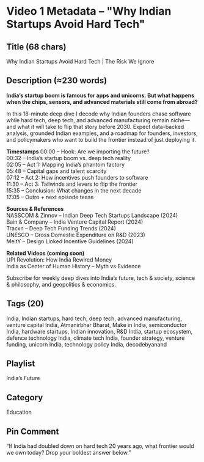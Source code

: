 # Video 1 Metadata – "Why Indian Startups Avoid Hard Tech"

## Title (68 chars)
Why Indian Startups Avoid Hard Tech | The Risk We Ignore

## Description (≈230 words)
**India’s startup boom is famous for apps and unicorns. But what happens when the chips, sensors, and advanced materials still come from abroad?**  

In this 18-minute deep dive I decode why Indian founders chase software while hard tech, deep tech, and advanced manufacturing remain niche—and what it will take to flip that story before 2030. Expect data-backed analysis, grounded Indian examples, and a roadmap for founders, investors, and policymakers who want to build the frontier instead of just deploying it.

**Timestamps**
00:00 – Hook: Are we importing the future?  
00:32 – India’s startup boom vs. deep tech reality  
02:05 – Act 1: Mapping India’s phantom factory  
05:48 – Capital gaps and talent scarcity  
07:12 – Act 2: How incentives push founders to software  
11:30 – Act 3: Tailwinds and levers to flip the frontier  
15:35 – Conclusion: What changes in the next decade  
17:05 – Outro + next episode tease  

**Sources & References**  
NASSCOM & Zinnov – Indian Deep Tech Startups Landscape (2024)  
Bain & Company – India Venture Capital Report (2024)  
Tracxn – Deep Tech Funding Trends (2024)  
UNESCO – Gross Domestic Expenditure on R&D (2023)  
MeitY – Design Linked Incentive Guidelines (2024)  

**Related Videos (coming soon)**  
UPI Revolution: How India Rewired Money  
India as Center of Human History – Myth vs Evidence  

Subscribe for weekly deep dives into India’s future, tech & society, science & philosophy, and geopolitics & economics.

## Tags (20)
India, Indian startups, hard tech, deep tech, advanced manufacturing, venture capital India, Atmanirbhar Bharat, Make in India, semiconductor India, hardware startups, Indian innovation, R&D India, startup ecosystem, defence technology India, climate tech India, founder strategy, venture funding, unicorn India, technology policy India, decodebyanand

## Playlist
India’s Future

## Category
Education

## Pin Comment
“If India had doubled down on hard tech 20 years ago, what frontier would we own today? Drop your boldest answer below.”
